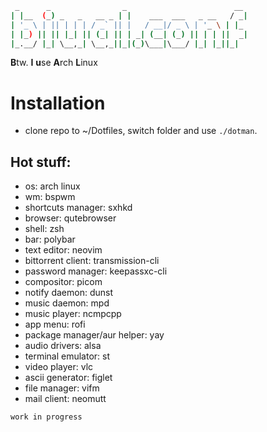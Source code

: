 ```bash
 _      _                _                        __
| |__  (_) _   _   __ _ | |    ___  ___   _ __   / _|
| '_ \ | || | | | / _` || |   / __|/ _ \ | '_ \ | |_
| |_) || || |_| || (_| || | _| (__| (_) || | | ||  _|
|_.__/ |_| \__,_| \__,_||_|(_)\___|\___/ |_| |_||_|
```
**B**tw. **I** **u**se **A**rch **L**inux

# Installation
* clone repo to ~/Dotfiles, switch folder and use `./dotman`.

## Hot stuff:

* os: arch linux
* wm: bspwm
* shortcuts manager: sxhkd
* browser: qutebrowser
* shell: zsh
* bar: polybar
* text editor: neovim
* bittorrent client: transmission-cli
* password manager: keepassxc-cli
* compositor: picom
* notify daemon: dunst
* music daemon: mpd
* music player: ncmpcpp
* app menu: rofi
* package manager/aur helper: yay
* audio drivers: alsa
* terminal emulator: st
* video player: vlc
* ascii generator: figlet
* file manager: vifm
* mail client: neomutt

```
work in progress
```
